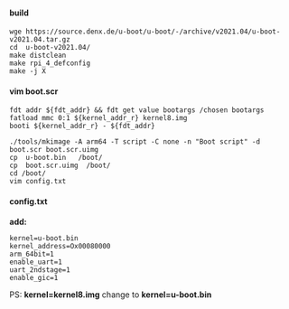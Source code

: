 #### build

```
wge https://source.denx.de/u-boot/u-boot/-/archive/v2021.04/u-boot-v2021.04.tar.gz
cd  u-boot-v2021.04/
make distclean
make rpi_4_defconfig
make -j X
```


#### vim boot.scr

```
fdt addr ${fdt_addr} && fdt get value bootargs /chosen bootargs
fatload mmc 0:1 ${kernel_addr_r} kernel8.img
booti ${kernel_addr_r} - ${fdt_addr}
```

```
./tools/mkimage -A arm64 -T script -C none -n "Boot script" -d boot.scr boot.scr.uimg
cp  u-boot.bin   /boot/
cp  boot.scr.uimg  /boot/
cd /boot/
vim config.txt
```

#### config.txt

**add:**

```
kernel=u-boot.bin
kernel_address=Ox00080000
arm_64bit=1
enable_uart=1
uart_2ndstage=1
enable_gic=1
```

PS: **kernel=kernel8.img** change to **kernel=u-boot.bin**
